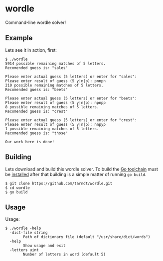 # wordle
Command-line wordle solver!

## Example
Lets see it in action, first:
```
$ ./wordle 
5914 possible remaining matches of 5 letters.
Recomended guess is: "sales"

Please enter actual guess (5 letters) or enter for "sales": 
Please enter result of guess (5 y|n|p): pnnpn
210 possible remaining matches of 5 letters.
Recomended guess is: "beets"

Please enter actual guess (5 letters) or enter for "beets": 
Please enter result of guess (5 y|n|p): npnpp
8 possible remaining matches of 5 letters.
Recomended guess is: "crest"

Please enter actual guess (5 letters) or enter for "crest": 
Please enter result of guess (5 y|n|p): nnpyp
1 possible remaining matches of 5 letters.
Recomended guess is: "those"

Our work here is done!
```
## Building
Lets download and build this wordle solver. To build the [Go toolchain](https://pkg.go.dev/cmd/go) must be [installed](https://go.dev/doc/install) after that building is a simple matter of running `go build`.
```
$ git clone https://github.com/tarndt/wordle.git
$ cd wordle
$ go build
```

## Usage
Usage:
```
$ ./wordle -help
  -dict-file string
    	Path of dictionary file (default "/usr/share/dict/words")
  -help
    	Show usage and exit
  -letters uint
    	Number of letters in word (default 5)
```
